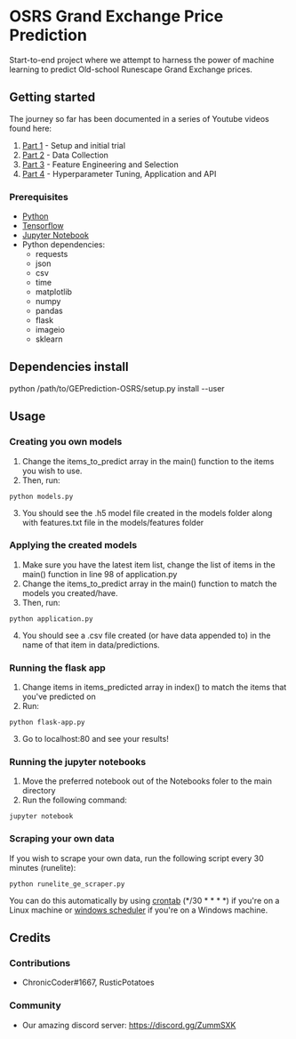# OSRS Grand Exchange Price Prediction

Start-to-end project where we attempt to harness the power of machine learning to predict Old-school Runescape Grand Exchange prices.

## Getting started
The journey so far has been documented in a series of Youtube videos found here: 
1. [Part 1](https://youtu.be/D5TmBcpgm7k) - Setup and initial trial
2. [Part 2](https://youtu.be/U453OSC8dkc) - Data Collection
3. [Part 3](https://www.youtube.com/watch?v=QUvyroIH3jI&list=PLX9loFun2zNmri7jHhLs7NV76wcGRzI45&index=3) - Feature Engineering and Selection
4. [Part 4](https://www.youtube.com/watch?v=LzVN2MGqz2w&list=PLX9loFun2zNmri7jHhLs7NV76wcGRzI45&index=4) - Hyperparameter Tuning, Application and API

### Prerequisites

- [Python](https://www.python.org/downloads/)
- [Tensorflow](https://www.tensorflow.org/install)
- [Jupyter Notebook](https://jupyter.org/install)
- Python dependencies:
  - requests
  - json
  - csv
  - time
  - matplotlib 
  - numpy
  - pandas
  - flask
  - imageio
  - sklearn

## Dependencies install
python /path/to/GEPrediction-OSRS/setup.py install --user

## Usage

### Creating you own models
1. Change the items_to_predict array in the main() function to the items you wish to use.
2. Then, run:
```
python models.py
```
3. You should see the .h5 model file created in the models folder along with features.txt file in the models/features folder

### Applying the created models
1. Make sure you have the latest item list, change the list of items in the main() function in line 98 of application.py
2. Change the items_to_predict array in the main() function to match the models you created/have.
3. Then, run:
```
python application.py
```
4. You should see a .csv file created (or have data appended to) in the name of that item in data/predictions.

### Running the flask app
1. Change items in items_predicted array in index() to match the items that you've predicted on
2. Run:
```
python flask-app.py
```
3. Go to localhost:80 and see your results!

### Running the jupyter notebooks

1. Move the preferred notebook out of the Notebooks foler to the main directory 
2. Run the following command: 
```
jupyter notebook
```

### Scraping your own data

If you wish to scrape your own data, run the following script every 30 minutes (runelite):
```
python runelite_ge_scraper.py
```

You can do this automatically by using [crontab](http://man7.org/linux/man-pages/man5/crontab.5.html) (*/30 * * * *) if you're on a Linux machine or [windows scheduler](https://www.windowscentral.com/how-create-automated-task-using-task-scheduler-windows-10) if you're on a Windows machine. 

## Credits

### Contributions

* ChronicCoder#1667, RusticPotatoes

### Community

* Our amazing discord server: https://discord.gg/ZummSXK
